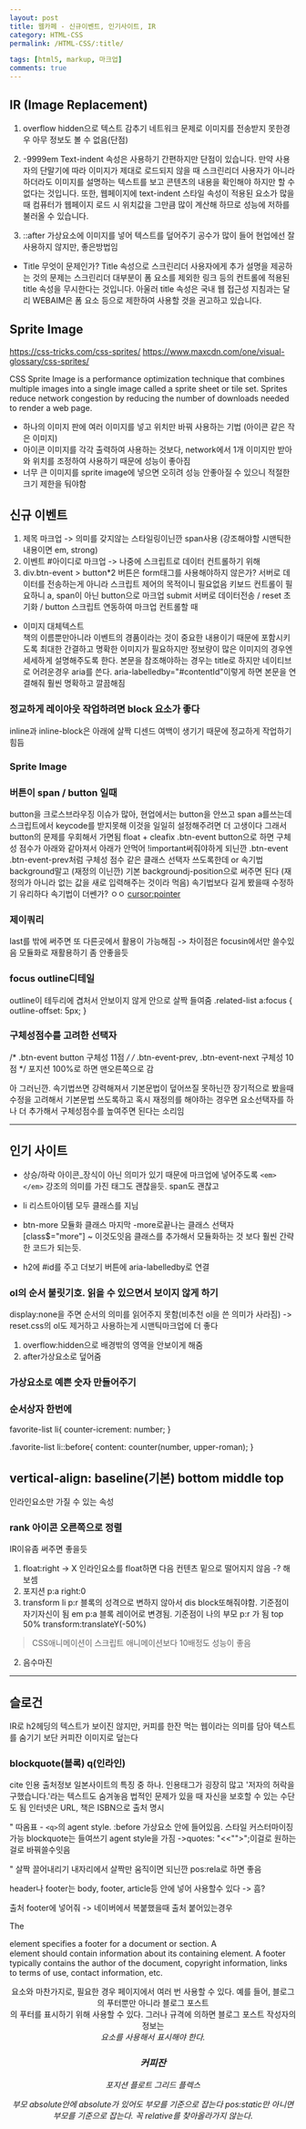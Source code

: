```yaml
---
layout: post
title: 웹카페 - 신규이벤트, 인기사이트, IR
category: HTML-CSS
permalink: /HTML-CSS/:title/

tags: [html5, markup, 마크업]
comments: true
---
```


## IR (Image Replacement)

1. overflow hidden으로 텍스트 감추기
네트워크 문제로 이미지를 전송받지 못한경우 아무 정보도 볼 수 없음(단점)

3. -9999em
Text-indent 속성은 사용하기 간편하지만 단점이 있습니다. 만약 사용자의 단말기에 따라 이미지가 제대로 로드되지 않을 때 스크린리더 사용자가 아니라 하더라도 이미지를 설명하는 텍스트를 보고 콘텐츠의 내용을 확인해야 하지만 할 수 없다는 것입니다. 또한, 웹페이지에 text-indent 스타일 속성이 적용된 요소가 많을 때 컴퓨터가 웹페이지 로드 시 위치값을 그만큼 많이 계산해 하므로 성능에 저하를 불러올 수 있습니다.


2. ::after 가상요소에 이미지를 넣어 텍스트를 덮어주기
공수가 많이 들어 현업에선 잘 사용하지 않지만, 좋은방법임

* Title 무엇이 문제인가?
Title 속성으로 스크린리더 사용자에게 추가 설명을 제공하는 것의 문제는 스크린리더 대부분이 폼 요소를 제외한 링크 등의 컨트롤에 적용된 title 속성을 무시한다는 것입니다. 아울러 title 속성은 국내 웹 접근성 지침과는 달리 WEBAIM은 폼 요소 등으로 제한하여 사용할 것을 권고하고 있습니다.

## Sprite Image
https://css-tricks.com/css-sprites/
https://www.maxcdn.com/one/visual-glossary/css-sprites/

CSS Sprite Image is a performance optimization technique that combines multiple images into a single image called a sprite sheet or tile set. Sprites reduce network congestion by reducing the number of downloads needed to render a web page.
​
- 하나의 이미지 판에 여러 이미지를 넣고 위치만 바꿔 사용하는 기법 (아이콘 같은 작은 이미지)
- 아이콘 이미지를 각각 출력하여 사용하는 것보다, network에서 1개 이미지만 받아와 위치를 조정하여 사용하기 때문에 성능이 좋아짐
- 너무 큰 이미지를 sprite image에 넣으면 오히려 성능 안좋아질 수 있으니 적절한 크기 제한을 둬야함

## 신규 이벤트

1. 제목 마크업 -> 의미를 갖지않는 스타일링이닌깐 span사용 (강조해야할 시맨틱한 내용이면 em, strong)
2. 이벤트 #아이디로 마크업 -> 나중에 스크립트로 데이터 컨트롤하기 위해
3. div.btn-event > button*2 
버튼은 form태그를 사용해야하지 않은가? 서버로 데이터를 전송하는게 아니라 스크립트 제어의 목적이니 필요없음 
키보드 컨트롤이 필요하니 a, span이 아닌 button으로 마크업
submit 서버로 데이터전송 / reset 초기화 /  button 스크립트 연동하여 마크업 컨트롤할 때

* 이미지 대체텍스트  
책의 이름뿐만아니라 이벤트의 경품이라는 것이 중요한 내용이기 때문에 포함시키도록
최대한 간결하고 명확한 이미지가 필요하지만
정보량이 많은 이미지의 경우엔 세세하게 설명해주도록 한다. 
본문을 참조해야하는 경우는 title로
하지만 네이티브로 어려운경우 aria를 쓴다. aria-labelledby="#contentId"이렇게 하면 본문을 연결해줘 훨씬 명확하고 깔끔해짐

### 정교하게 레이아웃 작업하려면 block 요소가 좋다
inline과 inline-block은 아래에 살짝 디센드 여백이 생기기 때문에 정교하게 작업하기 힘듬

### Sprite Image

### 버튼이 span / button 일때
button을 크로스브라우징 이슈가 많아, 
현업에서는 button을 안쓰고 span a를쓰는데 스크립트에서 keycode를 받지못해
이것을 일일히 설정해주려면 더 고생이다
그래서  button의 문제를 우회해서 가면됨 float + cleafix
.btn-event button으로 하면 구체성 점수가 아래와 같아져서
아래가 안먹어 !important써줘야하게 되닌깐
.btn-event .btn-event-prev처럼 구체성 점수 같은 클래스 선택자 쓰도록한데 
or
속기법 background말고 (재정의 이닌깐)
기본 backgroundj-position으로 써주면 된다 (재정의가 아니라 없는 값을 새로 입력해주는 것이라 먹음)
속기법보다 길게 봤을때 수정하기 유리하다
속기법이 더쎈가? ㅇㅇ
[cursor:pointer](http://naradesign.net/wp/2016/09/07/2197/)

### 제이쿼리 
last를 밖에 써주면 또 다른곳에서 활용이 가능해짐 -> 차이점은 focusin에서만 쓸수있음 모듈화로 재활용하기 좀 안좋을듯

### focus outline디테일
outline이 테두리에 겹처서 안보이지 않게 안으로 살짝 들여줌
.related-list a:focus {
  outline-offset: 5px;
}

### 구체성점수를 고려한 선택자
/* .btn-event button 구체성 11점 */
/* .btn-event-prev, .btn-event-next 구체성 10점 */
포지션 100%로 하면 맨오른쪽으로 감

아 그러닌깐. 
속기법쓰면 강력해져서 기본문법이 덮어쓰질 못하닌깐 
장기적으로 봤을때 수정을 고려해서 기본문법 쓰도록하고
혹시 재정의를 해야하는 경우면
요소선택자를 하나 더 추가해서 구체성점수를 높여주면 된다는 소리임


-----
## 인기 사이트

* 상승/하락 아이콘_장식이 아닌 의미가 있기 때문에 마크업에 넣어주도록
`<em></em>` 강조의 의미를 가진 태그도 괜찮을듯. span도 괜찮고

* li 리스트아이템 모두 클래스를 지님

* btn-more 모듈화
클래스 마지막 -more로끝나는 클래스 선택자
[class$="more"]
~ 이것도잇음
클래스를 추가해서 모듈화하는 것 보다 훨씬 간략한 코드가 되는듯.

* h2에 #id를 주고 더보기 버튼에 aria-labelledby로 연결

### ol의 순서 불릿기호. 읽을 수 있으면서 보이지 않게 하기
display:none을 주면 순서의 의미를 읽어주지 못함(비추천 ol을 쓴 의미가 사라짐)
-> reset.css의 ol도 제거하고 사용하는게 시맨틱마크업에 더 좋다

1. overflow:hidden으로 배경밖의 영역을 안보이게 해줌
2. after가상요소로 덮어줌

### 가상요소로 예쁜 숫자 만들어주기


### 순서상자 한번에 
favorite-list li{
    counter-icrement: number;
}

.favorite-list li::before{
    content: counter(number, upper-roman);
}

## vertical-align: baseline(기본) bottom middle top
인라인요소만 가질 수 있는 속성

### rank 아이콘 오른쪽으로 정렬
IR이유좀 써주면 좋을듯

1. float:right -> X
인라인요소를 float하면 다음 컨텐츠 밑으로 떨어지지 않음 -? 해보셈
2. 포지션
p:a
right:0
1. transform
li p:r 블록의 성격으로 변하지 않아서 dis block또해줘야함. 기준점이 자기자신이 됨
em p:a 블록 레이어로 변경됨. 기준점이 나의 부모 p:r 가 됨
   top 50%
   transform:translateY(-50%)
>CSS애니메이션이 스크립트 애니메이션보다 10배정도 성능이 좋음

2. 음수마진

--------
## 슬로건
IR로 h2헤딩의 텍스트가 보이진 않지만, 커피를 한잔 먹는 웹이라는 의미를 담아 텍스트를 숨기기 보단 커피잔 이미지로 덮는다

### blockquote(블록) q(인라인)
cite 인용 출처정보
일본사이트의 특징 중 하나. 인용태그가 굉장히 많고 '저자의 허락을 구했습니다.'라는 텍스트도 숨겨놓음
법적인 문제가 있을 때 자신을 보호할 수 있는 수단도 됨
인터넷은 URL, 책은 ISBN으로 출처 명시

" 따옴표 - `<q>`의 agent style. :before 가상요소 안에 들어있음. 스타일 커스터마이징 가능
blockquote는 들여쓰기 agent style을 가짐
->quotes: "<<"">";이걸로 원하는 걸로 바꿔쓸수잇음

" 살짝 끌어내리기
내자리에서 살짝만 움직이면 되닌깐
pos:rela로 하면 좋음

header나 footer는 body, footer, article등 안에 넣어 사용할수 있다 -> 흠?

출처 footer에 넣어줘 -> 네이버에서 복붙했을때 출처 붙어있는경우

The <footer> element specifies a footer for a document or section.
A <footer> element should contain information about its containing element.
A footer typically contains the author of the document, copyright information, links to terms of use, contact information, etc.

 <header> 요소와 마찬가지로, 필요한 경우 페이지에서 여러 번 사용할 수 있다. 예를 들어, 블로그의 푸터뿐만 아니라 블로그 포스트 <article>의 푸터를 표시하기 위해 사용할 수 있다. 그러나 규격에 의하면 블로그 포스트 작성자의 정보는 <address> 요소를 사용해서 표시해야 한다.

### 커피잔
포지션
플로트 
그리드
플렉스

부모 absolute안에 absolute가 있어도 부모를 기준으로 잡는다
pos:static만 아니면 부모를 기준으로 잡는다. 꼭 relative를 찾아올라가지 않는다. 
